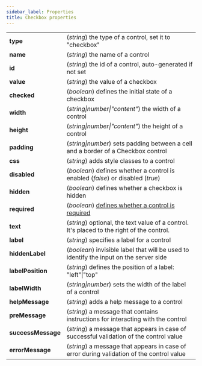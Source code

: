 ```yaml
---
sidebar_label: Properties
title: Checkbox properties
---
```


<table class="webixdoc_links">
    <tbody>
        <tr>
            <td class="webixdoc_links0"><b>type</b></td>
            <td>(<i>string</i>) the type of a control, set it to "checkbox"</td>
        </tr>
        <tr>
            <td class="webixdoc_links0"><b>name</b></td>
            <td>(<i>string</i>) the name of a control</td>
        </tr>
        <tr>
            <td class="webixdoc_links0"><b>id</b></td>
            <td>(<i>string</i>) the id of a control, auto-generated if not set</td>
        </tr>
        <tr>
            <td class="webixdoc_links0"><b>value</b></td>
            <td>(<i>string</i>) the value of a checkbox</td>
        </tr>
        <tr>
            <td class="webixdoc_links0"><b>checked</b></td>
            <td>(<i>boolean</i>) defines the initial state of a checkbox</td>
        </tr>
        <tr>
            <td class="webixdoc_links0"><b>width</b></td>
            <td>(<i>string|number|"content"</i>) the width of a control</td>
        </tr>
        <tr>
            <td class="webixdoc_links0"><b>height</b></td>
            <td>(<i>string|number|"content"</i>) the height of a control</td>
        </tr>
        <tr>
            <td class="webixdoc_links0"><b>padding</b></td>
            <td>(<i>string|number</i>) sets padding between a cell and a border of a Checkbox control</td>
        </tr>
        <tr>
            <td class="webixdoc_links0"><b>css</b></td>
            <td>(<i>string</i>) adds style classes to a control</td>
        </tr>
        <tr>
            <td class="webixdoc_links0"><b>disabled</b></td>
            <td>(<i>boolean</i>) defines whether a control is enabled (<i>false</i>) or disabled (<i>true</i>)</td>
        </tr>
        <tr>
            <td class="webixdoc_links0"><b>hidden</b></td>
            <td>(<i>boolean</i>) defines whether a checkbox is hidden</td>
        </tr>
        <tr>
            <td class="webixdoc_links0"><b>required</b></td>
            <td>(<i>boolean</i>) <a href="../../../form/work_with_form#validating-form">defines whether a control is required</a></td>
        </tr>
        <tr>
            <td class="webixdoc_links0"><b>text</b></td>
            <td>(<i>string</i>) optional, the text value of a control. It's placed to the right of the control.</td>
        </tr>
        <tr>
            <td class="webixdoc_links0"><b>label</b></td>
            <td>(<i>string</i>) specifies a label for a control</td>
        </tr>
        <tr>
            <td class="webixdoc_links0"><b>hiddenLabel</b></td>
            <td>(<i>boolean</i>) invisible label that will be used to identify the input on the server side</td>
        </tr>
        <tr>
            <td class="webixdoc_links0"><b>labelPosition</b></td>
            <td>(<i>string</i>) defines the position of a label: "left"|"top"</td>
        </tr>
        <tr>
            <td class="webixdoc_links0"><b>labelWidth</b></td>
            <td>(<i>string|number</i>) sets the width of the label of a control</td>
        </tr>
        <tr>
            <td class="webixdoc_links0"><b>helpMessage</b></td>
            <td>(<i>string</i>) adds a help message to a control</td>
        </tr>
        <tr>
            <td class="webixdoc_links0"><b>preMessage</b></td>
            <td>(<i>string</i>) a message that contains instructions for interacting with the control</td>
        </tr>
        <tr>
            <td class="webixdoc_links0"><b>successMessage</b></td>
            <td>(<i>string</i>) a message that appears in case of successful validation of the control value</td>
        </tr>
        <tr>
            <td class="webixdoc_links0"><b>errorMessage</b></td>
            <td>(<i>string</i>) a message that appears in case of error during validation of the control value</td>
        </tr>
    </tbody>
</table>
<br />
